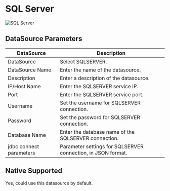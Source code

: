 # SQL Server

![SQL Server](../../../../img/new_ui/dev/datasource/sql_server.png)

## DataSource Parameters

| **DataSource**          | **Description** |
|-------------------------| --- |
| DataSource              | Select SQLSERVER. |
| DataSource Name         | Enter the name of the datasource. |
| Description             | Enter a description of the datasource. |
| IP/Host Name            | Enter the SQLSERVER service IP. |
| Port                    | Enter the SQLSERVER service port. |
| Username                | Set the username for SQLSERVER connection. |
| Password                | Set the password for SQLSERVER connection. |
| Database Name           | Enter the database name of the SQLSERVER connection. |
| jdbc connect parameters | Parameter settings for SQLSERVER connection, in JSON format. |

## Native Supported

Yes, could use this datasource by default.
